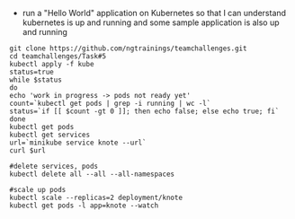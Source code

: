 - run a "Hello World" application on Kubernetes so that I can understand kubernetes is up and running and some sample application is also up and running
```
git clone https://github.com/ngtrainings/teamchallenges.git
cd teamchallenges/Task#5
kubectl apply -f kube
status=true 
while $status
do
echo 'work in progress -> pods not ready yet'
count=`kubectl get pods | grep -i running | wc -l`
status=`if [[ $count -gt 0 ]]; then echo false; else echo true; fi`
done
kubectl get pods
kubectl get services
url=`minikube service knote --url`
curl $url

#delete services, pods
kubectl delete all --all --all-namespaces

#scale up pods
kubectl scale --replicas=2 deployment/knote
kubectl get pods -l app=knote --watch
```
